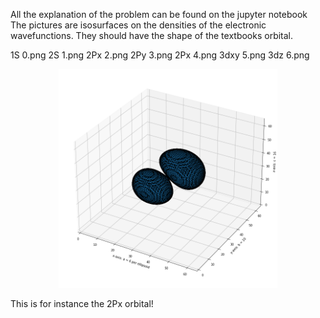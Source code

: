 All the explanation of the problem can be found on the jupyter notebook
The pictures are isosurfaces on the densities of the electronic wavefunctions.
They should have the shape of the textbooks orbital.

1S    0.png
2S    1.png 
2Px   2.png
2Py   3.png
2Px   4.png
3dxy  5.png
3dz   6.png


<p align="center">
  <img src="2.png" width="350" title="2Px">  
</p>

This is for instance the 2Px orbital!
